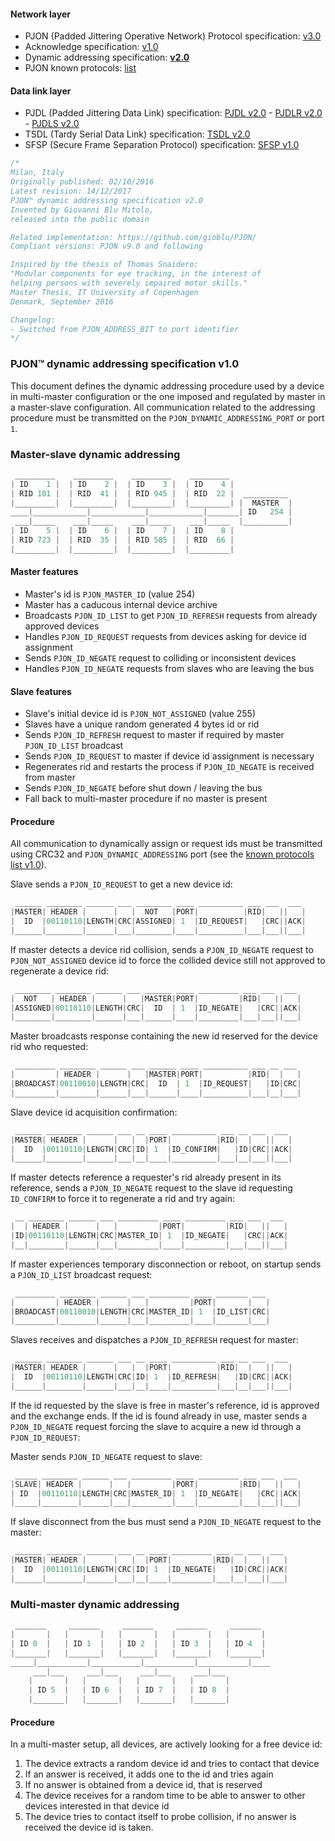 #### Network layer
- PJON (Padded Jittering Operative Network) Protocol specification: [v3.0](/specification/PJON-protocol-specification-v3.0.md)
- Acknowledge specification: [v1.0](/specification/PJON-protocol-acknowledge-specification-v1.0.md)
- Dynamic addressing specification: **[v2.0](/specification/PJON-dynamic-addressing-specification-v2.0.md)**
- PJON known protocols: [list](/strategies/ThroughSerial/specification/PJON-known-protocols-list.md)
#### Data link layer
- PJDL (Padded Jittering Data Link) specification:
[PJDL v2.0](/strategies/SoftwareBitBang/specification/PJDL-specification-v2.0.md) - [PJDLR v2.0](/strategies/OverSampling/specification/PJDLR-specification-v2.0.md) - [PJDLS v2.0](/strategies/AnalogSampling/specification/PJDLS-specification-v2.0.md)
- TSDL (Tardy Serial Data Link) specification: [TSDL v2.0](/strategies/ThroughSerial/specification/TSDL-specification-v2.0.md)
- SFSP (Secure Frame Separation Protocol) specification: [SFSP v1.0](/specification/SFSP-frame-separation-specification-v1.0.md)

```cpp
/*
Milan, Italy
Originally published: 02/10/2016
Latest revision: 14/12/2017
PJON™ dynamic addressing specification v2.0
Invented by Giovanni Blu Mitolo,
released into the public domain

Related implementation: https://github.com/gioblu/PJON/
Compliant versions: PJON v9.0 and following

Inspired by the thesis of Thomas Snaidero:
"Modular components for eye tracking, in the interest of
helping persons with severely impaired motor skills."
Master Thesis, IT University of Copenhagen
Denmark, September 2016

Changelog:
- Switched from PJON_ADDRESS_BIT to port identifier
*/
```

### PJON™ dynamic addressing specification v1.0
This document defines the dynamic addressing procedure used by a device in multi-master configuration or the one imposed and regulated by master in a master-slave configuration. All communication related to the addressing procedure must be transmitted on the `PJON_DYNAMIC_ADDRESSING_PORT` or port `1`.

### Master-slave dynamic addressing
```cpp  
 _________    _________    _________    _________
| ID    1 |  | ID    2 |  | ID    3 |  | ID    4 |
| RID 101 |  | RID  41 |  | RID 945 |  | RID  22 |  __________
|_________|  |_________|  |_________|  |_________| |  MASTER  |
____|____________|____________|____________|_______| ID   254 |
 ___|_____    ___|_____    ___|_____    ___|_____  |__________|
| ID    5 |  | ID    6 |  | ID    7 |  | ID    8 |
| RID 723 |  | RID  35 |  | RID 585 |  | RID  66 |
|_________|  |_________|  |_________|  |_________|
```

#### Master features
* Master's id is `PJON_MASTER_ID` (value 254)
* Master has a caducous internal device archive
* Broadcasts `PJON_ID_LIST` to get `PJON_ID_REFRESH` requests from already approved devices
* Handles `PJON_ID_REQUEST` requests from devices asking for device id assignment
* Sends `PJON_ID_NEGATE` request to colliding or inconsistent devices
* Handles `PJON_ID_NEGATE` requests from slaves who are leaving the bus  

#### Slave features
* Slave's initial device id is `PJON_NOT_ASSIGNED` (value 255)
* Slaves have a unique random generated 4 bytes id or rid
* Sends `PJON_ID_REFRESH` request to master if required by master `PJON_ID_LIST` broadcast
* Sends `PJON_ID_REQUEST` to master if device id assignment is necessary
* Regenerates rid and restarts the process if `PJON_ID_NEGATE` is received from master
* Sends `PJON_ID_NEGATE` before shut down / leaving the bus
* Fall back to multi-master procedure if no master is present

#### Procedure
All communication to dynamically assign or request ids must be transmitted using CRC32 and `PJON_DYNAMIC_ADDRESSING` port (see the [known protocols list v1.0](/strategies/ThroughSerial/specification/PJON-known-protocols-list-v1.0.md)).

Slave sends a `PJON_ID_REQUEST` to get a new device id:
```cpp  
 ______ ________ ______ ___ ________ ____ __________ ___ ___  ___
|MASTER| HEADER |      |   |  NOT   |PORT|          |RID|   ||   |
|  ID  |00110110|LENGTH|CRC|ASSIGNED| 1  |ID_REQUEST|   |CRC||ACK|
|______|________|______|___|________|____|__________|___|___||___|
```
If master detects a device rid collision, sends a `PJON_ID_NEGATE` request to `PJON_NOT_ASSIGNED` device id to force
the collided device still not approved to regenerate a device rid:
```cpp  
 ________ ________ ______ ___ ______ ____ _________ ___ ___  ___
|  NOT   | HEADER |      |   |MASTER|PORT|         |RID|   ||   |
|ASSIGNED|00110110|LENGTH|CRC|  ID  | 1  |ID_NEGATE|   |CRC||ACK|
|________|________|______|___|______|____|_________|___|___||___|
```  
Master broadcasts response containing the new id reserved for the device rid who requested:
```cpp  
 _________ ________ ______ ___ ______ ____ __________ ___ __ ___
|         | HEADER |      |   |MASTER|PORT|          |RID|  |   |
|BROADCAST|00110010|LENGTH|CRC|  ID  | 1  |ID_REQUEST|   |ID|CRC|
|_________|________|______|___|______|____|__________|___|__|___|
```
Slave device id acquisition confirmation:
```cpp  
 ______ ________ ______ ___ __ ____ __________ ___ __ ___  ___
|MASTER| HEADER |      |   |  |PORT|          |RID|  |   ||   |
|  ID  |00110110|LENGTH|CRC|ID| 1  |ID_CONFIRM|   |ID|CRC||ACK|
|______|________|______|___|__|____|__________|___|__|___||___|
```
If master detects reference a requester's rid already present in its reference, sends a `PJON_ID_NEGATE` request to the slave id requesting `ID_CONFIRM` to force it to regenerate a rid and try again:
```cpp  
 __ ________ ______ ___ _________ ____ _________ ___ ___  ___
|  | HEADER |      |   |         |PORT|         |RID|   ||   |
|ID|00110110|LENGTH|CRC|MASTER_ID| 1  |ID_NEGATE|   |CRC||ACK|
|__|________|______|___|_________|____|_________|___|___||___|
```
If master experiences temporary disconnection or reboot, on startup sends a `PJON_ID_LIST` broadcast request:
```cpp  
 _________ ________ ______ ___ _________ ____ _______ ___
|         | HEADER |      |   |         |PORT|       |   |
|BROADCAST|00110010|LENGTH|CRC|MASTER_ID| 1  |ID_LIST|CRC|
|_________|________|______|___|_________|____|_______|___|
```
Slaves receives and dispatches a `PJON_ID_REFRESH` request for master:
```cpp  
 ______ ________ ______ ___ __ ____ __________ ___ __ ___  ___
|MASTER| HEADER |      |   |  |PORT|          |RID|  |   ||   |
|  ID  |00110110|LENGTH|CRC|ID| 1  |ID_REFRESH|   |ID|CRC||ACK|
|______|________|______|___|__|____|__________|___|__|___||___|
```
If the id requested by the slave is free in master's reference, id is approved and the exchange ends.
If the id is found already in use, master sends a `PJON_ID_NEGATE` request forcing the slave to
acquire a new id through a `PJON_ID_REQUEST`:

Master sends `PJON_ID_NEGATE` request to slave:
```cpp  
 _____ ________ ______ ___ _________ ____ _________ ___ ___  ___
|SLAVE| HEADER |      |   |         |PORT|         |RID|   ||   |
| ID  |00110110|LENGTH|CRC|MASTER_ID| 1  |ID_NEGATE|   |CRC||ACK|
|_____|________|______|___|_________|____|_________|___|___||___|
```
If slave disconnect from the bus must send a `PJON_ID_NEGATE` request to the master:
```cpp  
 ______ ________ ______ ___ __ ____ _________ ___ __ ___  ___
|MASTER| HEADER |      |   |  |PORT|         |RID|  |   ||   |
|  ID  |00110110|LENGTH|CRC|ID| 1  |ID_NEGATE|   |ID|CRC||ACK|
|______|________|______|___|__|____|_________|___|__|___||___|
```

### Multi-master dynamic addressing
```cpp  
 _______     _______     _______     _______     _______
|       |   |       |   |       |   |       |   |       |
| ID 0  |   | ID 1  |   | ID 2  |   | ID 3  |   | ID 4  |
|_______|   |_______|   |_______|   |_______|   |_______|
_____|___________|___________|___________|___________|____
     ___|___     ___|___     ___|___     ___|___
    |       |   |       |   |       |   |       |
    | ID 5  |   | ID 6  |   | ID 7  |   | ID 8  |
    |_______|   |_______|   |_______|   |_______|   
```

#### Procedure
In a multi-master setup, all devices, are actively looking for a free device id:

1. The device extracts a random device id and tries to contact that device
2. If an answer is received, it adds one to the id and tries again
3. If no answer is obtained from a device id, that is reserved
4. The device receives for a random time to be able to answer to other devices interested in that device id
5. The device tries to contact itself to probe collision, if no answer is received the device id is taken.
